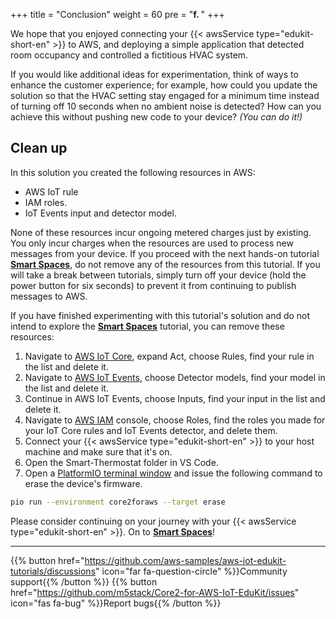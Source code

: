 +++
title = "Conclusion"
weight = 60
pre = "<b>f. </b>"
+++

We hope that you enjoyed connecting your {{< awsService type="edukit-short-en" >}} to AWS, and deploying a simple application that detected room occupancy and controlled a fictitious HVAC system. 

If you would like additional ideas for experimentation, think of ways to enhance the customer experience; for example, how could you update the solution so that the HVAC setting stay engaged for a minimum time instead of turning off 10 seconds when no ambient noise is detected? How can you achieve this without pushing new code to your  device? *(You can do it!)*


## Clean up
In this solution you created the following resources in AWS:

* AWS IoT rule
* IAM roles.
* IoT Events input and detector model.

None of these resources incur ongoing metered charges just by existing. You only incur charges when the resources are used to process new messages from your device. If you proceed with the next hands-on tutorial [**Smart Spaces**](/en/smart-spaces.html), do not remove any of the resources from this tutorial. If you will take a break between tutorials, simply turn off your device (hold the power button for six seconds) to prevent it from continuing to publish messages to AWS.

If you have finished experimenting with this tutorial's solution and do not intend to explore the [**Smart Spaces**](/en/smart-spaces.html) tutorial, you can remove these resources: 

1. Navigate to [AWS IoT Core](https://us-west-2.console.aws.amazon.com/iot/home?region=us-west-2#/home), expand Act, choose Rules, find your rule in the list and delete it.
1. Navigate to [AWS IoT Events](https://us-west-2.console.aws.amazon.com/iotevents/home?region=us-west-2), choose Detector models, find your model in the list and delete it. 
1. Continue in AWS IoT Events, choose Inputs, find your input in the list and delete it.
1. Navigate to [AWS IAM](https://us-east-1.console.aws.amazon.com/iamv2/home?region=us-east-1#/home) console, choose Roles, find the roles you made for your IoT Core rules and IoT Events detector, and delete them.
1. Connect your {{< awsService type="edukit-short-en" >}} to your host machine and make sure that it's on. 
1. Open the Smart-Thermostat folder in VS Code. 
1. Open a [PlatformIO terminal window](../blinky-hello-world/prerequisites.html#open-the-platformio-cli-terminal-window) and issue the following command to erase the device's firmware.
```bash
pio run --environment core2foraws --target erase
```



Please consider continuing on your journey with your {{< awsService type="edukit-short-en" >}}. On to  [**Smart Spaces**](/en/smart-spaces.html)!

---
{{% button href="https://github.com/aws-samples/aws-iot-edukit-tutorials/discussions" icon="far fa-question-circle" %}}Community support{{% /button %}} {{% button href="https://github.com/m5stack/Core2-for-AWS-IoT-EduKit/issues" icon="fas fa-bug" %}}Report bugs{{% /button %}}